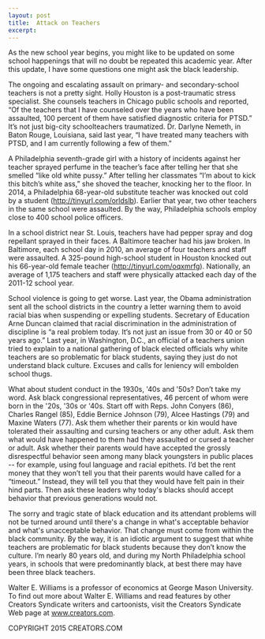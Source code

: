 ```yaml
---
layout: post
title:  Attack on Teachers
excerpt:
---
```


As the new school year begins, you might like to be updated on some school happenings that will no doubt be repeated this academic year. After this update, I have some questions one might ask the black leadership.

The ongoing and escalating assault on primary- and secondary-school teachers is not a pretty sight. Holly Houston is a post-traumatic stress specialist. She counsels teachers in Chicago public schools and reported, “Of the teachers that I have counseled over the years who have been assaulted, 100 percent of them have satisfied diagnostic criteria for PTSD.” It’s not just big-city schoolteachers traumatized. Dr. Darlyne Nemeth, in Baton Rouge, Louisiana, said last year, “I have treated many teachers with PTSD, and I am currently following a few of them."

A Philadelphia seventh-grade girl with a history of incidents against her teacher sprayed perfume in the teacher’s face after telling her that she smelled “like old white pussy.” After telling her classmates “I’m about to kick this bitch’s white ass,” she shoved the teacher, knocking her to the floor. In 2014, a Philadelphia 68-year-old substitute teacher was knocked out cold by a student (http://tinyurl.com/orldslb). Earlier that year, two other teachers in the same school were assaulted. By the way, Philadelphia schools employ close to 400 school police officers.

In a school district near St. Louis, teachers have had pepper spray and dog repellant sprayed in their faces. A Baltimore teacher had his jaw broken. In Baltimore, each school day in 2010, an average of four teachers and staff were assaulted. A 325-pound high-school student in Houston knocked out his 66-year-old female teacher (http://tinyurl.com/oqxmrfg). Nationally, an average of 1,175 teachers and staff were physically attacked each day of the 2011-12 school year.

School violence is going to get worse. Last year, the Obama administration sent all the school districts in the country a letter warning them to avoid racial bias when suspending or expelling students. Secretary of Education Arne Duncan claimed that racial discrimination in the administration of discipline is “a real problem today. It’s not just an issue from 30 or 40 or 50 years ago.” Last year, in Washington, D.C., an official of a teachers union tried to explain to a national gathering of black elected officials why white teachers are so problematic for black students, saying they just do not understand black culture. Excuses and calls for leniency will embolden school thugs.

What about student conduct in the 1930s, '40s and '50s? Don’t take my word. Ask black congressional representatives, 46 percent of whom were born in the '20s, '30s or '40s. Start off with Reps. John Conyers (86), Charles Rangel (85), Eddie Bernice Johnson (79), Alcee Hastings (79) and Maxine Waters (77). Ask them whether their parents or kin would have tolerated their assaulting and cursing teachers or any other adult. Ask them what would have happened to them had they assaulted or cursed a teacher or adult. Ask whether their parents would have accepted the grossly disrespectful behavior seen among many black youngsters in public places -- for example, using foul language and racial epithets. I’d bet the rent money that they won’t tell you that their parents would have called for a “timeout.” Instead, they will tell you that they would have felt pain in their hind parts. Then ask these leaders why today's blacks should accept behavior that previous generations would not.

The sorry and tragic state of black education and its attendant problems will not be turned around until there's a change in what's acceptable behavior and what's unacceptable behavior. That change must come from within the black community. By the way, it is an idiotic argument to suggest that white teachers are problematic for black students because they don’t know the culture. I’m nearly 80 years old, and during my North Philadelphia school years, in schools that were predominantly black, at best there may have been three black teachers.

Walter E. Williams is a professor of economics at George Mason University. To find out more about Walter E. Williams and read features by other Creators Syndicate writers and cartoonists, visit the Creators Syndicate Web page at www.creators.com.

COPYRIGHT 2015 CREATORS.COM
